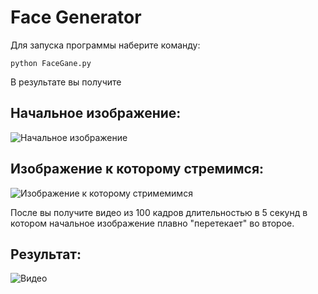 # Face Generator

Для запуска программы наберите команду:

```
python FaceGane.py
```

В результате вы получите 

## Начальное изображение:


![Начальное изображение](https://pp.userapi.com/c840534/v840534966/3205e/LgPSV7qHzTA.jpg "Текст")

## Изображение к которому стремимся:

![Изображение к которому стримемимся](https://pp.userapi.com/c840534/v840534966/32065/RGQZQDHBDV8.jpg)

После вы получите видео из 100 кадров длительностью в 5 секунд в котором начальное изображение плавно "перетекает" во второе.

## Результат:

![Видео](https://wmpics.pics/di-Z6CZ.gif)
